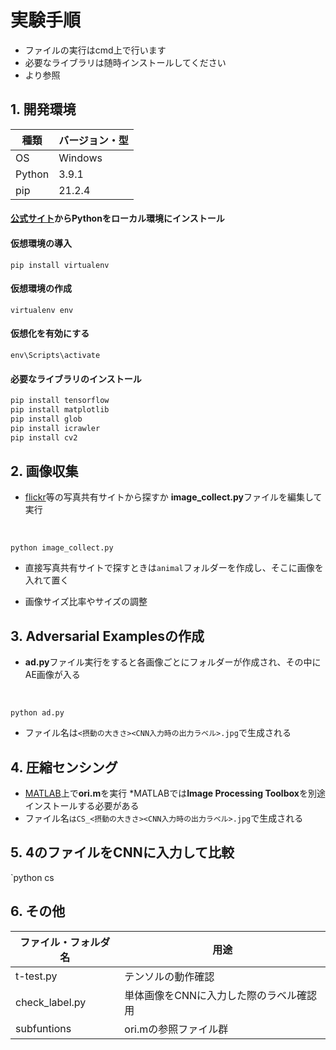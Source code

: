 # 実験手順

- ファイルの実行はcmd上で行います
- 必要なライブラリは随時インストールしてください
- []()より参照
## 1. 開発環境

|  種類  |  バージョン・型  |
| ---- | ---- |
|  OS  |  Windows  |
|  Python  |  3.9.1  |
|  pip  |  21.2.4  |

#### [公式サイト](https://www.python.org/downloads/)からPythonをローカル環境にインストール

#### 仮想環境の導入
`pip install virtualenv`

#### 仮想環境の作成

`virtualenv env`

#### 仮想化を有効にする

`env\Scripts\activate`

#### 必要なライブラリのインストール

```python 
pip install tensorflow
pip install matplotlib
pip install glob
pip install icrawler
pip install cv2
```

## 2. 画像収集

- [flickr](https://www.flickr.com/photos/tags/imagenet/)等の写真共有サイトから探すか
**image_collect.py**ファイルを編集して実行
<br>

`python image_collect.py`

- 直接写真共有サイトで探すときは`animal`フォルダーを作成し、そこに画像を入れて置く

- 画像サイズ比率やサイズの調整


## 3. Adversarial Examplesの作成
- **ad.py**ファイル実行をすると各画像ごとにフォルダーが作成され、その中にAE画像が入る
<br>

`python ad.py`

- ファイル名は`<摂動の大きさ><CNN入力時の出力ラベル>.jpg`で生成される

## 4. 圧縮センシング
- [MATLAB](https://jp.mathworks.com/?s_tid=gn_logo)上で**ori.m**を実行
*MATLABでは**Image Processing Toolbox**を別途インストールする必要がある
- ファイル名`はCS_<摂動の大きさ><CNN入力時の出力ラベル>.jpg`で生成される
## 5. 4のファイルをCNNに入力して比較
`python cs
## 6. その他
|  ファイル・フォルダ名  |  用途  |
| ---- | ---- |
|  t-test.py  |  テンソルの動作確認  |
|  check_label.py  |  単体画像をCNNに入力した際のラベル確認用  |
|  subfuntions  |  ori.mの参照ファイル群  |